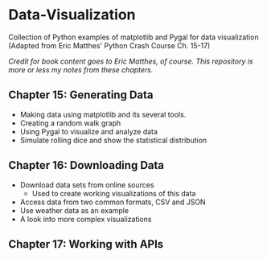 # Data-Visualization
Collection of Python examples of matplotlib and Pygal for data visualization (Adapted from Eric Matthes' Python Crash Course Ch. 15-17)

*Credit for book content goes to Eric Matthes, of course. This repository is more or less my notes from these chapters.*

## Chapter 15: Generating Data
* Making data using matplotlib and its several tools.
* Creating a random walk graph
* Using Pygal to visualize and analyze data
* Simulate rolling dice and show the statistical distribution
## Chapter 16: Downloading Data
* Download data sets from online sources
  * Used to create working visualizations of this data
* Access data from two common formats, CSV and JSON
* Use weather data as an example
* A look into more complex visualizations
## Chapter 17: Working with APIs
